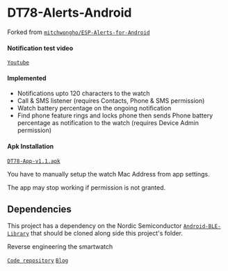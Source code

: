 # DT78-Alerts-Android

Forked from [`mitchwongho/ESP-Alerts-for-Android`](https://github.com/mitchwongho/ESP-Alerts-for-Android)

#### Notification test video

[`Youtube`](https://youtu.be/2429i_2OC2A)

#### Implemented

* Notifications upto 120 characters to the watch
* Call & SMS listener (requires Contacts, Phone & SMS permission)
* Watch battery percentage on the ongoing notification
* Find phone feature rings and locks phone then sends Phone battery percentage as notification to the watch (requires Device Admin permission)

#### Apk Installation

[`DT78-App-v1.1.apk`](https://github.com/fbiego/DT78-App-Android/raw/master/app/release/DT78-App-v1.1.apk)

You have to manually setup the watch Mac Address from app settings.

The app may stop working if permission is not granted.

## Dependencies

This project has a dependency on the Nordic Semiconductor [`Android-BLE-Library`](https://github.com/NordicSemiconductor/Android-BLE-Library/tree/6011e63816b792505b68d78b1c32b572a8f056e3) that should be cloned along side this project's folder.


Reverse engineering the smartwatch

[`Code repository`](https://github.com/fbiego/dt78)   [`Blog`](http://www.biego.tech/dt78)

